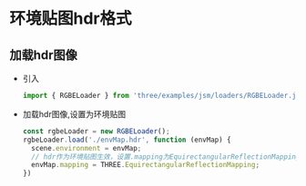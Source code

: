 # 环境贴图hdr格式

## 加载hdr图像

+ 引入

  ```js
  import { RGBELoader } from 'three/examples/jsm/loaders/RGBELoader.js';
  ```

+ 加载hdr图像,设置为环境贴图

  ```js
  const rgbeLoader = new RGBELoader();
  rgbeLoader.load('./envMap.hdr', function (envMap) {
    scene.environment = envMap;
    // hdr作为环境贴图生效，设置.mapping为EquirectangularReflectionMapping
    envMap.mapping = THREE.EquirectangularReflectionMapping;
  })
  ```
